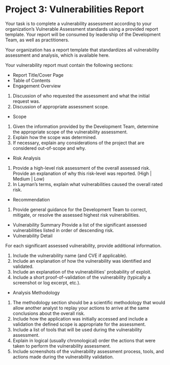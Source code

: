 # Project 3: Vulnerabilities Report

Your task is to complete a vulnerability assessment according to your organization’s Vulnerable Assessment standards using a provided report template. Your report will be consumed by leadership of the Development Team, as well as practitioners. 

Your organization has a report template that standardizes all vulnerability assessment and analysis, which is available here.

Your vulnerability report must contain the following sections:

* Report Title/Cover Page
* Table of Contents
* Engagement Overview
1. Discussion of who requested the assessment and what the initial request was.
2. Discussion of appropriate assessment scope.
* Scope
1. Given the information provided by the Development Team, determine the appropriate scope of the vulnerability assessment.
2. Explain how the scope was determined.
3. If necessary, explain any considerations of the project that are considered out-of-scope and why.
* Risk Analysis
1. Provide a high-level risk assessment of the overall assessed risk. Provide an explanation of why this risk-level was reported. (High | Medium | Low)
2. In Layman’s terms, explain what vulnerabilities caused the overall rated risk.
* Recommendation
1. Provide general guidance for the Development Team to correct, mitigate, or resolve the assessed highest risk vulnerabilities.
* Vulnerability Summary
Provide a list of the significant assessed vulnerabilities listed in order of descending risk.
* Vulnerability Detail

For each significant assessed vulnerability, provide additional information.
1. Include the vulnerability name (and CVE if applicable).
2. Include an explanation of how the vulnerability was identified and validated.
3. Include an explanation of the vulnerabilities' probability of exploit.
4. Include a short proof-of-validation of the vulnerability (typically a screenshot or log excerpt, etc.).
* Analysis Methodology
1. The methodology section should be a scientific methodology that would allow another analyst to replay your actions to arrive at the same conclusions about the overall risk.
2. Include how the application was initially accessed and include a validation the defined scope is appropriate for the assessment.
3. Include a list of tools that will be used during the vulnerability assessment.
4. Explain in logical (usually chronological) order the actions that were taken to perform the vulnerability assessment.
5. Include screenshots of the vulnerability assessment process, tools, and actions made during the vulnerability validation.

